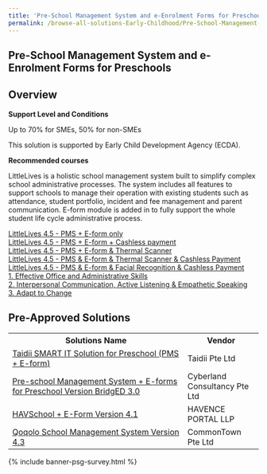 ```yaml
---
title: 'Pre-School Management System and e-Enrolment Forms for Preschools'
permalink: /browse-all-solutions-Early-Childhood/Pre-School-Management-System-and-e-Enrolment-Forms-for-Preschools
---
```


## Pre-School Management System and e-Enrolment Forms for Preschools
## Overview

**Support Level and Conditions**

Up to 70% for SMEs, 50% for non-SMEs

This solution is supported by Early Child Development Agency (ECDA).

**Recommended courses**

LittleLives is a holistic school management system built to simplify complex school administrative processes. The system includes all features to support schools to manage their operation with existing students such as attendance, student portfolio, incident and fee management and parent communication. E-form module is added in to fully support the whole student life cycle administrative process.

<a href='https://www.gobusiness.gov.sg/images/psg/Desensitised_Little_Annex_3_CR_wef24Nov2022_Part_1.pdf'  target='_blank' rel='noopener'>LittleLives 4.5 - PMS + E-form only</a><br>
<a href='https://www.gobusiness.gov.sg/images/psg/Desensitised_Little_Annex_3_CR_wef24Nov2022_Part_2.pdf'  target='_blank' rel='noopener'>LittleLives 4.5 - PMS + E-form + Cashless payment</a><br>
<a href='https://www.gobusiness.gov.sg/images/psg/Desensitised_Little_Annex_3_CR_wef24Nov2022_Part_3.pdf'  target='_blank' rel='noopener'>LittleLives 4.5 - PMS + E-form & Thermal Scanner</a><br>
<a href='https://www.gobusiness.gov.sg/images/psg/Desensitised_Little_Annex_3_CR_wef24Nov2022_Part_4.pdf'  target='_blank' rel='noopener'>LittleLives 4.5 - PMS & E-form & Thermal Scanner & Cashless Payment</a><br>
<a href='https://www.gobusiness.gov.sg/images/psg/Desensitised_Little_Annex_3_CR_wef24Nov2022_Part_5.pdf'  target='_blank' rel='noopener'>LittleLives 4.5 - PMS & E-form & Facial Recognition & Cashless Payment </a><br>
<a href='https://sfec.enterprisejobskills.gov.sg/Course_Internet/CourseDetail.aspx?CoursesReferenceNumber=TGS-2020503896'  target='_blank' rel='noopener'>1. Effective Office and Administrative Skills</a><br>
<a href='https://sfec.enterprisejobskills.gov.sg/Course_Internet/CourseDetail.aspx?CoursesReferenceNumber=TGS-2020000399'  target='_blank' rel='noopener'>2. Interpersonal Communication, Active Listening & Empathetic Speaking</a><br>
<a href='https://sfec.enterprisejobskills.gov.sg/Course_Internet/CourseDetail.aspx?CoursesReferenceNumber=TGS-2020505601'  target='_blank' rel='noopener'>3. Adapt to Change</a><br>

## Pre-Approved Solutions

<table>
<tr>
<th style='width: auto;'><b>Solutions Name</b></th>
<th style='width: 30%;'><b>Vendor</b></th>
</tr>
<tr>
<td><a href='/productivity-solutions-grant/solutionrepo/solution2611' target='_blank'>Taidii SMART IT Solution for Preschool (PMS + E-form)</a><br></td>
<td>Taidii Pte Ltd</td>
</tr>
<tr>
<td><a href='/productivity-solutions-grant/solutionrepo/solution2699' target='_blank'>Pre-school Management System + E-forms for Preschool Version BridgED 3.0</a><br></td>
<td>Cyberland Consultancy Pte Ltd</td>
</tr>
<tr>
<td><a href='/productivity-solutions-grant/solutionrepo/solution3646' target='_blank'>HAVSchool + E-Form Version 4.1</a><br></td>
<td>HAVENCE PORTAL LLP</td>
</tr>
<tr>
<td><a href='/productivity-solutions-grant/solutionrepo/solution3653' target='_blank'>Qoqolo School Management System Version 4.3</a><br></td>
<td>CommonTown Pte Ltd</td>
</tr>
</table>

{% include banner-psg-survey.html %}
